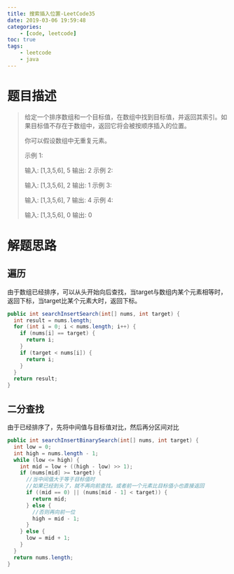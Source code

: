 ```yaml
---
title: 搜索插入位置-LeetCode35
date: 2019-03-06 19:59:48
categories: 
	- [code, leetcode]
toc: true
tags: 
	- leetcode
	- java
---
```


# 题目描述

> 给定一个排序数组和一个目标值，在数组中找到目标值，并返回其索引。如果目标值不存在于数组中，返回它将会被按顺序插入的位置。
>
> 你可以假设数组中无重复元素。
>
> 示例 1:
>
> 输入: [1,3,5,6], 5
> 输出: 2
> 示例 2:
>
> 输入: [1,3,5,6], 2
> 输出: 1
> 示例 3:
>
> 输入: [1,3,5,6], 7
> 输出: 4
> 示例 4:
>
> 输入: [1,3,5,6], 0
> 输出: 0

<!--more-->

# 解题思路

## 遍历

由于数组已经排序，可以从头开始向后查找，当target与数组内某个元素相等时，返回下标，当target比某个元素大时，返回下标。

```java
public int searchInsertSearch(int[] nums, int target) {
  int result = nums.length;
  for (int i = 0; i < nums.length; i++) {
    if (nums[i] == target) {
      return i;
    }
    if (target < nums[i]) {
      return i;
    }
  }
  return result;
}
```



## 二分查找

由于已经排序了，先将中间值与目标值对比，然后再分区间对比

```java
public int searchInsertBinarySearch(int[] nums, int target) {
  int low = 0;
  int high = nums.length - 1;
  while (low <= high) {
    int mid = low + ((high - low) >> 1);
    if (nums[mid] >= target) {
      //当中间值大于等于目标值时
      //如果已经到头了，就不再向前查找。或者前一个元素比目标值小也直接返回
      if ((mid == 0) || (nums[mid - 1] < target)) {
        return mid;
      } else {
        //否则再向前一位
        high = mid - 1;
      }
    } else {
      low = mid + 1;
    }
  }
  return nums.length;
}
```

